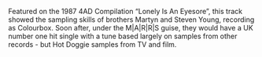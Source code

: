 Featured on the 1987 4AD Compilation “Lonely Is An Eyesore”, this track showed the sampling skills of brothers Martyn and Steven Young, recording as Colourbox.  Soon after, under the M|A|R|R|S guise, they would  have a UK number one hit single with a tune based largely on samples from other records - but Hot Doggie samples from TV and film.
